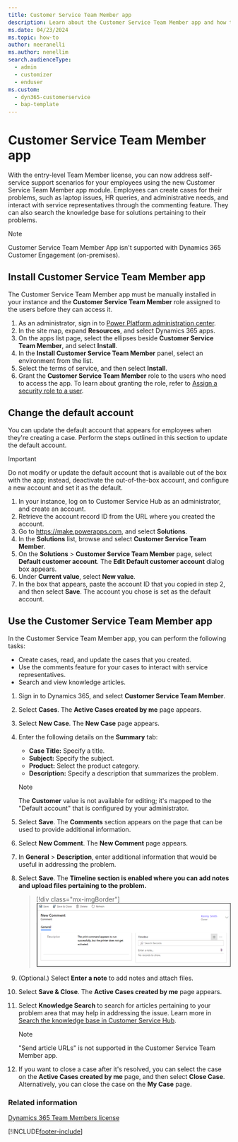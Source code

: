 ```yaml
---
title: Customer Service Team Member app 
description: Learn about the Customer Service Team Member app and how to install and use it.
ms.date: 04/23/2024
ms.topic: how-to
author: neeranelli
ms.author: nenellim
search.audienceType: 
  - admin
  - customizer
  - enduser
ms.custom: 
  - dyn365-customerservice
  - bap-template
---
```

# Customer Service Team Member app

With the entry-level Team Member license, you can now address self-service support scenarios for your employees using the new Customer Service Team Member app module. Employees can create cases for their problems, such as laptop issues, HR queries, and administrative needs, and interact with service representatives through the commenting feature. They can also search the knowledge base for solutions pertaining to their problems. 

> [!NOTE]
> Customer Service Team Member App isn't supported with Dynamics 365 Customer Engagement (on-premises).

## Install Customer Service Team Member app

The Customer Service Team Member app must be manually installed in your instance and the **Customer Service Team Member** role assigned to the users before they can access it.

1. As an administrator, sign in to [Power Platform administration center](https://admin.powerplatform.microsoft.com/).
2. In the site map, expand **Resources**, and select Dynamics 365 apps.
3. On the apps list page, select the ellipses beside **Customer Service Team Member**, and select **Install**.
4. In the **Install Customer Service Team Member** panel, select an environment from the list.
5. Select the terms of service, and then select **Install**.
6. Grant the **Customer Service Team Member** role to the users who need to access the app. To learn about granting the role, refer to [Assign a security role to a user](/power-platform/admin/create-users-assign-online-security-roles#assign-a-security-role-to-a-user).

## Change the default account

You can update the default account that appears for employees when they're creating a case. Perform the steps outlined in this section to update the default account.

> [!IMPORTANT]
>
> Do not modify or update the default account that is available out of the box with the app; instead, deactivate the out-of-the-box account, and configure a new account and set it as the default.

1. In your instance, log on to Customer Service Hub as an administrator, and create an account.
2. Retrieve the account record ID from the URL where you created the account.
3. Go to https://make.powerapps.com, and select **Solutions**.
4. In the **Solutions** list, browse and select **Customer Service Team Member**.
5. On the **Solutions** > **Customer Service Team Member** page, select **Default customer account**. The **Edit Default customer account** dialog box appears.
6. Under **Current value**, select **New value**.
7. In the box that appears, paste the account ID that you copied in step 2, and then select **Save**. The account you chose is set as the default account.

## Use the Customer Service Team Member app

In the Customer Service Team Member app, you can perform the following tasks:

- Create cases, read, and update the cases that you created.
- Use the comments feature for your cases to interact with service representatives.
- Search and view knowledge articles.

1. Sign in to Dynamics 365, and select **Customer Service Team Member**.
2. Select **Cases**. The **Active Cases created by me** page appears.
3. Select **New Case**. The **New Case** page appears.
4. Enter the following details on the **Summary** tab:

   - **Case Title:** Specify a title.
   - **Subject:** Specify the subject.
   - **Product:** Select the product category.
   - **Description:** Specify a description that summarizes the problem.

    > [!NOTE]
    > The **Customer** value is not available for editing; it's mapped to the "Default account" that is configured by your administrator.

5. Select **Save**. The **Comments** section appears on the page that can be used to provide additional information.
6. Select **New Comment**. The **New Comment** page appears.
7. In **General** > **Description**, enter additional information that would be useful in addressing the problem.
8. Select **Save**. The **Timeline section is enabled where you can add notes and upload files pertaining to the problem.**
  
    > [!div class="mx-imgBorder"]
    > ![New comment.](../media/cstm-new-comment.png "New comment")

9. (Optional.) Select **Enter a note** to add notes and attach files.
10. Select **Save & Close**. The **Active Cases created by me** page appears.
11. Select **Knowledge Search** to search for articles pertaining to your problem area that may help in addressing the issue. Learn more in [Search the knowledge base in Customer Service Hub](../use/search-knowledge-articles-csh.md#search-the-knowledge-base-in-customer-service-hub).

    > [!NOTE]
    > "Send article URLs" is not supported in the Customer Service Team Member app.

12. If you want to close a case after it's resolved, you can select the case on the **Active Cases created by me** page, and then select **Close Case**. Alternatively, you can close the case on the **My Case** page.

### Related information

[Dynamics 365 Team Members license](/dynamics365/get-started/team-members-license)  


[!INCLUDE[footer-include](../../includes/footer-banner.md)]
